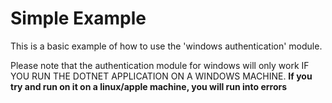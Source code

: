 # Simple Example

This is a basic example of how to use the 'windows authentication' module.

Please note that the authentication module for windows will only work IF YOU RUN THE DOTNET APPLICATION ON A WINDOWS MACHINE. **If you try and run on it on a linux/apple machine, you will run into errors** 
